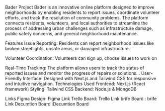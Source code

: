Bader Project
Bader is an innovative online platform designed to improve neighborhoods by enabling residents to report issues, coordinate volunteer efforts, and track the resolution of community problems. The platform connects residents, volunteers, and local authorities to streamline the process of addressing urban challenges such as infrastructure damage, public safety concerns, and general neighborhood maintenance.

Features
Issue Reporting: Residents can report neighborhood issues like broken streetlights, unsafe areas, or damaged infrastructure.

Volunteer Coordination: Volunteers can sign up, choose issues to work on

Real-Time Tracking: The platform allows users to track the status of reported issues and monitor the progress of repairs or solutions.
.
User-Friendly Interface: Designed with Next.js and Tailwind CSS for responsive and intuitive navigation.
Technologies Used
Frontend: Next.js (React framework)
Styling: Tailwind CSS
Backend: Node.js & MongoDB

Links
Figma Design: Figma Link
Trello Board: Trello Link
brife Board : brife Link
Decumtion Board :Decumtion Board